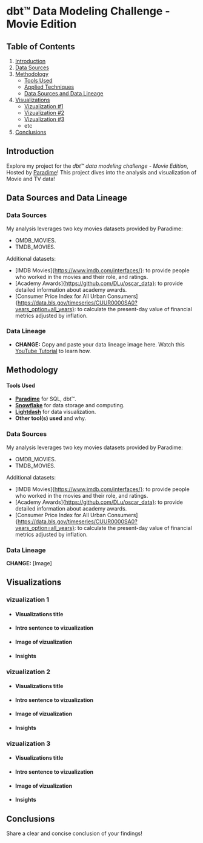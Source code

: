 # dbt™ Data Modeling Challenge - Movie Edition

## Table of Contents
1. [Introduction](#introduction)
2. [Data Sources](#data-sources-and-data-lineage)
3. [Methodology](#methodology)
   - [Tools Used](#tools-used)
   - [Applied Techniques](#applied-techniques)
   - [Data Sources and Data Lineage](#data-sources-and-data-lineage)
4. [Visualizations](#visualizations)
   - [Vizualization #1](vizualization-1)
   - [Vizualization #2](Vizualization-2)
   - [Vizualization #3](Vizualization-3)
   - etc
5. [Conclusions](#conclusions)

## Introduction
Explore my project for the _dbt™ data modeling challenge - Movie Edition_, Hosted by [Paradime](https://www.paradime.io/)! 
This project dives into the analysis and visualization of Movie and TV data!

## Data Sources and Data Lineage

### Data Sources
My analysis leverages two key movies datasets provided by Paradime:
- OMDB_MOVIES.
- TMDB_MOVIES.

Additional datasets:
- [IMDB Movies]{https://www.imdb.com/interfaces/}: to provide people who worked in the movies and their role, and ratings.
- [Academy Awards]{https://github.com/DLu/oscar_data}: to provide detailed information about academy awards.
- [Consumer Price Index for All Urban Consumers]{https://data.bls.gov/timeseries/CUUR0000SA0?years_option=all_years}: to calculate the present-day value of financial metrics adjusted by inflation.


### Data Lineage
- **CHANGE:** Copy and paste your data lineage image here. Watch this [YouTube Tutorial](https://youtu.be/wQtIn-tnnbg?feature=shared&t=135) to learn how.

## Methodology
#### Tools Used
- **[Paradime](https://www.paradime.io/)** for SQL, dbt™.
- **[Snowflake](https://www.snowflake.com/)** for data storage and computing.
- **[Lightdash](https://www.lightdash.com/)** for data visualization.
- **Other tool(s) used** and why.

### Data Sources
My analysis leverages two key movies datasets provided by Paradime:
- OMDB_MOVIES.
- TMDB_MOVIES.

Additional datasets:
- [IMDB Movies]{https://www.imdb.com/interfaces/}: to provide people who worked in the movies and their role, and ratings.
- [Academy Awards]{https://github.com/DLu/oscar_data}: to provide detailed information about academy awards.
- [Consumer Price Index for All Urban Consumers]{https://data.bls.gov/timeseries/CUUR0000SA0?years_option=all_years}: to calculate the present-day value of financial metrics adjusted by inflation.


### Data Lineage
**CHANGE:** [Image]

## Visualizations

### vizualization 1
- #### Visualizations title
- #### Intro sentence to vizualization
- #### Image of vizualization
- #### Insights

### vizualization 2
- #### Visualizations title
- #### Intro sentence to vizualization
- #### Image of vizualization
- #### Insights

### vizualization 3
- #### Visualizations title
- #### Intro sentence to vizualization
- #### Image of vizualization
- #### Insights

## Conclusions
Share a clear and concise conclusion of your findings!
